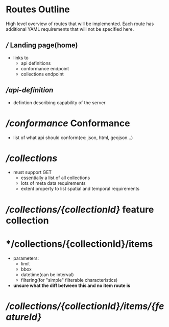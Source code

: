 
# Routes Outline
High level overview of routes that will be implemented. Each route has additional YAML requirements that will not be specified here.
## */* Landing page(home)
- links to
    - api definitions
    - conformance endpoint
    - collections endpoint
## */api-definition*
- defintion describing capability of the server
# */conformance* Conformance
- list of what api should conform(ex: json, html, geojson...)
# */collections*
- must support GET
    - essentially a list of all collections
    - lots of meta data requirements
    - extent property to list spatial and temporal requirements
# */collections/{collectionId}* feature collection
# */collections/{collectionId}/items
- parameters:
    - limit
    - bbox
    - datetime(can be interval)
    - filtering(for "simple" filterable characteristics)
- **unsure what the diff between this and no item route is**
# */collections/{collectionId}/items/{featureId}*

